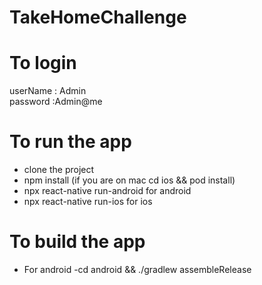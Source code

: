 # TakeHomeChallenge


# To login
userName : Admin  
password :Admin@me

# To run the app
 - clone the project
 - npm install (if you are on mac cd ios && pod install)
 - npx react-native run-android for android
 - npx react-native run-ios for ios

 # To build the app

 - For android
    -cd android && ./gradlew assembleRelease


